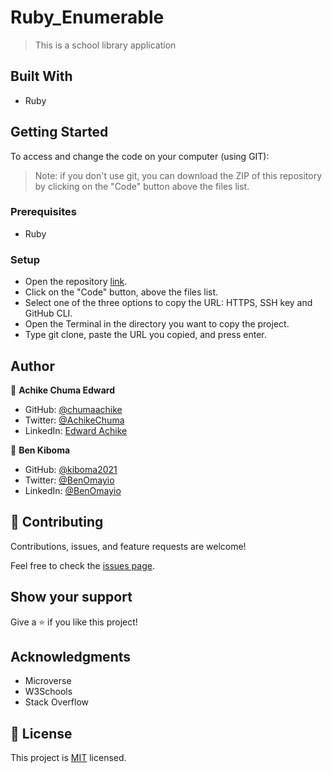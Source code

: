 # Ruby_Enumerable

> This is a school library application
## Built With

- Ruby

## Getting Started

To access and change the code on your computer (using GIT):
> Note: if you don't use git, you can download the ZIP of this repository by clicking on the "Code" button above the files list.

### Prerequisites

- Ruby

### Setup

- Open the repository [link](https://github.com/chumaachike/school_library).
- Click on the "Code" button, above the files list.
- Select one of the three options to copy the URL: HTTPS, SSH key and GitHub CLI.
- Open the Terminal in the directory you want to copy the project.
- Type git clone, paste the URL you copied, and press enter.

## Author

👤 **Achike Chuma Edward**

- GitHub: [@chumaachike](https://github.com/chumaachike)
- Twitter: [@AchikeChuma](https://twitter.com/AchikeChuma)
- LinkedIn: [Edward Achike](https://www.linkedin.com/in/edwardachike/)

👤 **Ben Kiboma**

- GitHub: [@kiboma2021](https://github.com/kiboma2021)
- Twitter: [@BenOmayio](https://twitter.com/omayiobenj)
- LinkedIn: [@BenOmayio](https://www.linkedin.com/in/ben-kiboma/)

## 🤝 Contributing

Contributions, issues, and feature requests are welcome!

Feel free to check the [issues page](../../issues/).


## Show your support

Give a ⭐️ if you like this project!


## Acknowledgments

- Microverse
- W3Schools
- Stack Overflow


## 📝 License

This project is [MIT](./MIT.md) licensed.
